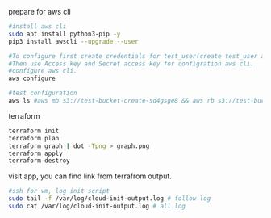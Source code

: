 prepare for aws cli
```bash
#install aws cli 
sudo apt install python3-pip -y
pip3 install awscli --upgrade --user

#To configure first create credentials for test_user(create test_user also) from IAM.
#Then use Access key and Secret access key for configration aws cli.
#configure aws cli.
aws configure

#test configuration
aws ls #aws mb s3://test-bucket-create-sd4gsge8 && aws rb s3://test-bucket-create-sd4gsge8


```

terraform 

```bash
terraform init
terraform plan
terraform graph | dot -Tpng > graph.png
terraform apply
terraform destroy

```

visit app, you can find link from terrafrom output.


```bash
#ssh for vm, log init script
sudo tail -f /var/log/cloud-init-output.log # follow log
sudo cat /var/log/cloud-init-output.log # all log
```

